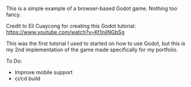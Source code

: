 This is a simple example of a browser-based Godot game. Nothing too fancy.

Credit to Eli Cuaycong for creating this Godot tutorial: https://www.youtube.com/watch?v=Kt1njjNGbSg

This was the first tutorial I used to started on how to use Godot, but this is my 2nd implementation of the game made specifically for my portfolio.

To Do:

- Improve mobile support
- ci/cd build